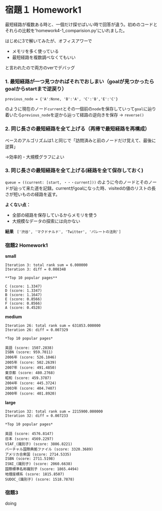 # 宿題１ Homework1
   最短経路が複数ある時と、一個だけ探せばいい時で回答が違う。初めのコードとそれらの比較を'homework4-1_comparision.py'にいれました。
   
  はじめに3で解いてみたが、オフィスアワーで
  
  
  *   メモリを多く使っている
  *   最短経路を複数調べなくてもいい
  
  と言われたので両方のverでデバッグ
  
  
  
  ### **1.   最短経路が一つ見つかればそれでおしまい（goalが見つかったらgoalからstartまで逆戻り）**
  
  `previous_node = {'A':None, 'B':'A', 'C':'B','E':'C'}`
  
  のように現在のノード`current`とその一個前の`node`を保存していって`goal`に辿り着いたら`previous_node`を逆から辿って経路の逆向きを保存 → `reverse()`
  
  ### **2.   同じ長さの最短経路を全て上げる（再帰で最短経路を再構成）**
  ベースのアルゴリズムは1.と同じで「訪問済みと前のノードだけ覚えて、最後に逆算」
  
  →効率的・大規模グラフによい
  
  ### **3.   同じ長さの最短経路を全て上げる(経路を全て保存しておく)**
  
  `queue = ((current: [start, ・・・current]))` のように今のノードとそのノードが辿って来た道を記録。currentがgoalになった時、visitedの値のリストの長さが短いものの経路を返す。
  
  **よくない点：**
  
  
  *   全部の経路を保存しているからメモリを使う
  *   大規模なデータの探索には向かない
  
  **結果**
  ` ['渋谷', 'マクドナルド', 'Twitter', 'パレートの法則']`

 
  ### 宿題2 Homework1
  **small**

    Iteration 3: total rank sum = 6.000000
    Iteration 3: diff = 0.008348

    **Top 10 popular pages**
    
    C (score: 1.3347)
    D (score: 1.3347)
    B (score: 1.1647)
    E (score: 0.8566)
    F (score: 0.8566)
    A (score: 0.4528)


  **medium**

    Iteration 26: total rank sum = 631853.000000
    Iteration 26: diff = 0.007329

    *Top 10 popular pages*
    
    英語 (score: 1507.2838)
    ISBN (score: 959.7011)
    2006年 (score: 526.1046)
    2005年 (score: 502.2639)
    2007年 (score: 491.4850)
    東京都 (score: 480.2768)
    昭和 (score: 459.3787)
    2004年 (score: 445.3724)
    2003年 (score: 404.7407)
    2000年 (score: 401.8920)
  
  **large**

    Iteration 32: total rank sum = 2215900.000000
    Iteration 32: diff = 0.007233

    *Top 10 popular pages*

    英語 (score: 4576.8147)
    日本 (score: 4569.2297)
    VIAF_(識別子) (score: 3806.8221)
    バーチャル国際典拠ファイル (score: 3320.3689)
    アメリカ合衆国 (score: 2714.5335)
    ISBN (score: 2711.5198)
    ISNI_(識別子) (score: 2060.6638)
    国際標準名称識別子 (score: 1865.4494)
    地理座標系 (score: 1815.8507)
    SUDOC_(識別子) (score: 1518.7878)


### 宿題3
doing
